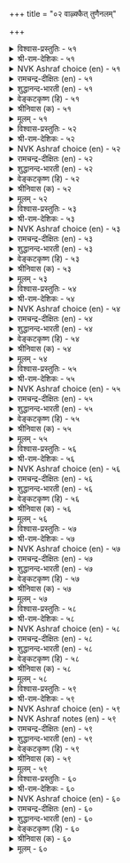 +++
title = "०२ वाऴ्क्कैत् तुणैनलम्"

+++


<details><summary>विश्वास-प्रस्तुतिः - ५१</summary>

मनैक्तक्क माण्बुडैयळ् आगित्तऱ्कॊण्डान्  
वळत्तक्काळ् वाऴ्क्कैत् तुणै।      ५१
</details>

<details><summary>श्री-राम-देशिकः - ५१</summary>

दयादिगुणसम्पन्ना भर्तुरायानुसारत्ः ।  
करोति जीवनं याऽत्र सैव भार्येति कथ्यते ॥ ५१॥
</details>

<details><summary>NVK Ashraf choice (en) - ५१</summary>

००५१
An ideal wife is a virtuous life partner
Living within her husband's means.
(N.V.K. Ashraf), (P.S. Sundaram)
</details>

<details><summary>रामचन्द्र-दीक्षितः (en) - ५१</summary>

51\. maṉait takka māṇpu uṭaiyaḷ āki, taṟ koṇṭāṉ  
vaḷattakkāḷ vāḻkkaittuṇai.

51\. She is the true partner in life who possesses all the wifely virtues and spends according to the income of her husband.  
</details>

<details><summary>शुद्धानन्द-भारती (en) - ५१</summary>

1\. மனைத்தக்க மாண்புடையள் ஆகித்தற் கொண்டான்  
வளத்தக்காள் வாழ்க்கைத் துணை  
A good housewife befits the house,  
Spending with thrift the mate's resource.         51  
</details>

<details><summary>वेङ्कटकृष्ण (हि) - ५१</summary>

51
गृहिणी-गुण-गण प्राप्त कर, पुरुष-आय अनुसार ।  
जो गृह-व्यय करती वही, सहधर्मिणी सुचार ॥
</details>

<details><summary>श्रीनिवास (क) - ५१</summary>

51. मनॆगॆ तक्क मडदियागि, पतिय वरमानद मितियरितु संसारवन्नु तूगिसिकॊण्डु होगुववळे बाळिनाधारवागुवळु.

</details>

<details><summary>मूलम् - ५१</summary>

मनैक्तक्क माण्बुडैयळ् आगित्तऱ्कॊण्डान्  
वळत्तक्काळ् वाऴ्क्कैत् तुणै।      ५१
</details>

<details><summary>विश्वास-प्रस्तुतिः - ५२</summary>

मनैमाट्चि इल्लाळ्गण् इल्लायिन् वाऴ्क्कै  
ऎनैमाट्चित् तायिनुम् इल्।      ५२
</details>

<details><summary>श्री-राम-देशिकः - ५२</summary>

गृहिणी यस्य गार्हस्थ्यगुणादिरहिता भवेत् ।  
निष्फलं जीवनं तस्य सत्स्वेव विभवादिषु ॥ ५२॥
</details>

<details><summary>NVK Ashraf choice (en) - ५२</summary>

००५२
If the wife lacks household excellence,
All other excellence in life comes to nil.
(G.U. Pope), (N.V.K. Ashraf)
</details>

<details><summary>रामचन्द्र-दीक्षितः (en) - ५२</summary>

52\. maṉai māṭci illāḷkaṇ il āyiṉ, vāḻkkai  
eṉaimāṭcittu āyiṉum, il.

52\. Home life shorn of its grace will be barren however pompous it may be.  
</details>

<details><summary>शुद्धानन्द-भारती (en) - ५२</summary>

2\. மனைமாட்சி இல்லாள்கண் இல்லாயின் வாழ்க்கை  
எனைமாட்சித் தாயினும் இல்  
Bright is home when wife is chaste.  
If not all greatness is but waste.         52  
</details>

<details><summary>वेङ्कटकृष्ण (हि) - ५२</summary>

52
गुण-गण गृहणी में न हो, गृह्य-कर्म के अर्थ ।  
सुसंपन्न तो क्यों न हो, गृह-जीवन है व्यर्थ ॥
</details>

<details><summary>श्रीनिवास (क) - ५२</summary>

52. मनॆवार्तॆगॆ तक्क सद्गुणगळु मनॆयॊडतियल्लि इल्लवादरॆ बेरॆ ऎष्टु सिरिसम्पदगळिद्दरू निरर्थकवॆनिसुत्तदॆ.

</details>

<details><summary>मूलम् - ५२</summary>

मनैमाट्चि इल्लाळ्गण् इल्लायिन् वाऴ्क्कै  
ऎनैमाट्चित् तायिनुम् इल्।      ५२
</details>

<details><summary>विश्वास-प्रस्तुतिः - ५३</summary>

इल्लदॆन् इल्लवळ् माण्बानाल् उळ्ळदॆन्  
इल्लवळ् माणाक् कडै?      ५३
</details>

<details><summary>श्री-राम-देशिकः - ५३</summary>

पत्नी चेद् गुणसम्पन्ना समृद्धं तस्य जीवनम् ।  
वैपरीत्ये समायाते शून्यमेव हि जीवनम् ॥ ५३॥
</details>

<details><summary>NVK Ashraf choice (en) - ५३</summary>

००५३
With a good wife, what is lacking?
And when she is lacking, what is good?
(P.S. Sundaram)
</details>

<details><summary>रामचन्द्र-दीक्षितः (en) - ५३</summary>

53\. illatu eṉ, illavaḷ māṇpuāṉāl? uḷḷatu eṉ,  
illavaḷ māṇākkaṭai?.

53\. If the wife abounds in virtues is there anything lacking in home? Lacking which, it lacks everything.  
</details>

<details><summary>शुद्धानन्द-भारती (en) - ५३</summary>

3\. இல்லதென் இல்லவள் மாண்பானால்; உள்ளதென்  
இல்லவள் மாணாக் கடை  
What is rare when wife is good.  
What can be there when she is bad?         53  
</details>

<details><summary>वेङ्कटकृष्ण (हि) - ५३</summary>

53
गृहिणी रही सुधर्मिणी, तो क्या रहा अभाव ।  
गृहिणी नहीं सुधर्मिणी, किसका नहीं अभाव ॥
</details>

<details><summary>श्रीनिवास (क) - ५३</summary>

53. मनॆयॊडति सद्गुणवन्तॆयादरॆ बाळिनल्लि इल्लवादुदादरू एनु? अवळल्लि सद्गुणगळिल्लवादरॆ बाळिनल्लि इरुवुदादरू एनु?

</details>

<details><summary>मूलम् - ५३</summary>

इल्लदॆन् इल्लवळ् माण्बानाल् उळ्ळदॆन्  
इल्लवळ् माणाक् कडै?      ५३
</details>

<details><summary>विश्वास-प्रस्तुतिः - ५४</summary>

पॆण्णिन् पॆरुन्दक्क यावुळ कऱ्पॆन्नुम्  
तिण्मैउण् डागप् पॆऱिन्।      ५४
</details>

<details><summary>श्री-राम-देशिकः - ५४</summary>

पातिव्रत्येन सम्पन्ना गृहिणी यदि सङ्गता ।  
तस्मादज्युत्तं भाग्यं गृहस्थास्य न लभ्यते ॥ ५४॥
</details>

<details><summary>NVK Ashraf choice (en) - ५४</summary>

००५४
What more grandeur does a woman need
Than possessing the strength of chastity?
(N.V.K. Ashraf)
</details>

<details><summary>रामचन्द्र-दीक्षितः (en) - ५४</summary>

54\. peṇṇiṉ peruntakka yā uḷa-kaṟpu eṉṉum  
tiṇmai uṇṭākappeṟiṉ?.

54\. Is there anything greater than a woman if only she is the citadel of chastity?  
</details>

<details><summary>शुद्धानन्द-भारती (en) - ५४</summary>

4\. பெண்ணின் பெருந்தக்க யாவுள கற்பென்னும்  
திண்மையுண் டாகப் பெறின்  
What greater fortune is for men  
Than a constant chaste woman?         54  
</details>

<details><summary>वेङ्कटकृष्ण (हि) - ५४</summary>

54
स्त्री से बढ़ कर श्रेष्ठ ही, क्या है पाने योग्य ।  
यदि हो पातिव्रत्य की, दृढ़ता उसमें योग्य ॥
</details>

<details><summary>श्रीनिवास (क) - ५४</summary>

54. हण्णिनल्लि पातिव्रत्य (चारित्र्य) वॆम्ब स्थिरगुणवु नॆलॆयागिद्दल्लि, हॆण्णिगिन्त हिरिदाद वस्तु मत्तावुदिदॆ ?

</details>

<details><summary>मूलम् - ५४</summary>

पॆण्णिन् पॆरुन्दक्क यावुळ कऱ्पॆन्नुम्  
तिण्मैउण् डागप् पॆऱिन्।      ५४
</details>

<details><summary>विश्वास-प्रस्तुतिः - ५५</summary>

तॆय्वम् तॊऴाअळ् कॊऴुनन् तॊऴुदॆऴुवाळ्  
पॆय्यॆनप् पॆय्युम् मऴै।      ५५
</details>

<details><summary>श्री-राम-देशिकः - ५५</summary>

पतिमेव हरिं मत्वा प्रातर्या भजतेऽन्वहम् ।  
त्वं वर्षेन्ति तंयाऽऽशप्तो देवोऽपि किल वर्षति ॥ ५५॥
</details>

<details><summary>NVK Ashraf choice (en) - ५५</summary>

००५५
Even rains fall at the command of the wife
Who upon rising worships not God, but her husband.
(Satguru Subramuniyaswami)
</details>

<details><summary>रामचन्द्र-दीक्षितः (en) - ५५</summary>

55\. teyvam toḻāaḷ, koḻunaṉ-toḻutu eḻuvāḷ,  
‘pey’ eṉa, peyyum maḻai.

55\. Waking up she worships no other god than her husband. Verily at her very bidding it rains.  
</details>

<details><summary>शुद्धानन्द-भारती (en) - ५५</summary>

5\. தெய்வந் தொழாஅள் கொழுநன் தொழுதெழுவாள்  
பெய்யெனப் பெய்யும் மழை  
Her spouse before God who adores,  
Is like rain that at request pours.         55  
</details>

<details><summary>वेङ्कटकृष्ण (हि) - ५५</summary>

55
पूजे सती न देव को, पूज जगे निज कंत ।  
उसके कहने पर ‘बरस’, बरसे मेघ तुरंत ॥
</details>

<details><summary>श्रीनिवास (क) - ५५</summary>

55. बेरॆ दैवगळिगॆरगदॆ तन्न पतिगॆरगि एळुववळु, हुय्यॆन्दरॆ मळॆ हुय्युवुदु.

</details>

<details><summary>मूलम् - ५५</summary>

तॆय्वम् तॊऴाअळ् कॊऴुनन् तॊऴुदॆऴुवाळ्  
पॆय्यॆनप् पॆय्युम् मऴै।      ५५
</details>

<details><summary>विश्वास-प्रस्तुतिः - ५६</summary>

तऱ्कात्तुत् तऱ्कॊण्डाऱ्पेणित् तगैसाण्ड्र  
सॊऱ्कात्तुच् चोर्विलाळ् पॆण्।      ५६
</details>

<details><summary>श्री-राम-देशिकः - ५६</summary>

पातिव्रत्येन् भर्तारमात्मानं कीर्तिमेव च ।  
या पालयति धर्मेण सैव नारीति कथ्यते ॥ ५६॥
</details>

<details><summary>NVK Ashraf choice (en) - ५६</summary>

००५६
A tireless woman guards herself,
Cares for her spouse and upholds family name.
(N.V.K. Ashraf)
</details>

<details><summary>रामचन्द्र-दीक्षितः (en) - ५६</summary>

56\. taṟkāttu, taṟ koṇṭāṟ pēṇi, takai cāṉṟa  
coṟkāttu, cōrvu ilāḷ-peṇ.

56\. She is the woman who shields herself, serves her wedded lord, maintains her glory and never ceases from her toil.  
</details>

<details><summary>शुद्धानन्द-भारती (en) - ५६</summary>

6\. தற்காத்துத் தற்கொண்டாற் பேணித் தசைசான்ற  
சொற்காத்துச் சோர்விலாள் பெண்  
The good wife guards herself from blame,  
She tends her spouse and brings him fame.         56  
</details>

<details><summary>वेङ्कटकृष्ण (हि) - ५६</summary>

56
रक्षा करे सतीत्व की, पोषण करती कांत ।  
गृह का यश भी जो रखे, स्त्री है वह अश्रांत ॥
</details>

<details><summary>श्रीनिवास (क) - ५६</summary>

56. तन्न शील चारित्र्यगळन्नु कादुकॊण्डु, कै हिडिद गण्डनन्नु उप चरिसि, तन्न कुटुम्बद कीर्तियन्नु कादु, धर्ममार्गदल्लि दृढवागि नडॆयुववळॆ हॆण्णु.

</details>

<details><summary>मूलम् - ५६</summary>

तऱ्कात्तुत् तऱ्कॊण्डाऱ्पेणित् तगैसाण्ड्र  
सॊऱ्कात्तुच् चोर्विलाळ् पॆण्।      ५६
</details>

<details><summary>विश्वास-प्रस्तुतिः - ५७</summary>

सिऱैगाक्कुम् काप्पॆवन् सॆय्युम् मगळिर्  
निऱैगाक्कुम् काप्पे तलै।      ५७
</details>

<details><summary>श्री-राम-देशिकः - ५७</summary>

दण्डनाघैस्तु नारीणां रक्षणे किं प्रयोजनम् ।  
पातिव्रत्यात् स्वतः स्त्रीणामात्मरक्षणमुत्तमम् ॥ ५७॥
</details>

<details><summary>NVK Ashraf choice (en) - ५७</summary>

००५७
What use is physical restraint to a woman
When her moral restraint is the best?
(K. Kannan)
</details>

<details><summary>रामचन्द्र-दीक्षितः (en) - ५७</summary>

57\. ciṟai kākkum kāppu evaṉ ceyyum? makaḷir  
niṟai kākkum kāppē talai.

57\. Of what use is one’s watch and ward? Her chastity is her only shield.  
</details>

<details><summary>शुद्धानन्द-भारती (en) - ५७</summary>

7\. சிறைகாக்குங் காப்புஎவன் செய்யும் மகளிர்  
நிறைகாக்குங் காப்பே தலை  
Of what avail are watch and ward?  
Their purity is women's guard.         57  
</details>

<details><summary>वेङ्कटकृष्ण (हि) - ५७</summary>

57
परकोटा पहरा दिया, इनसे क्या हो रक्ष ।  
स्त्री हित पातिव्रत्य ही, होगा उत्तम रक्ष ॥
</details>

<details><summary>श्रीनिवास (क) - ५७</summary>

57. (हॆङ्गसरन्नु) कावलिट्टु कापाडिदरेनु प्रयोजन ? तम्म शील रक्षणॆय बग्गॆ अवरिगिरुव मनो नॆश्चयवे ऎल्लक्किन्त मुगिलाद कावलु.

</details>

<details><summary>मूलम् - ५७</summary>

सिऱैगाक्कुम् काप्पॆवन् सॆय्युम् मगळिर्  
निऱैगाक्कुम् काप्पे तलै।      ५७
</details>

<details><summary>विश्वास-प्रस्तुतिः - ५८</summary>

पॆट्राऱ्पॆऱिन्बॆऱुवर् पॆण्डिर् पॆरुञ्जिऱप्पुप्  
पुत्तेळिर् वाऴुम् उलगु।      ५८
</details>

<details><summary>श्री-राम-देशिकः - ५८</summary>

पातिव्रत्येनसहितां पतिशुश्रूषणे रताम् ।  
गृहस्था गृहिणीं प्राप्य स्वर्गलोकं भजन्ति हे ॥ ५८॥
</details>

<details><summary>NVK Ashraf choice (en) - ५८</summary>

००५८
The woman who gains her husband's love
Gains great glory in the heaven. *
(P.S. Sundaram), (S.M. Diaz)
</details>

<details><summary>रामचन्द्र-दीक्षितः (en) - ५८</summary>

58\. peṟṟāṟ peṟiṉ peṟuvar, peṇṭir, peruñ ciṟappup  
puttēḷir vāḻum ulaku.

58\. A dutiful wife inherits heaven with all its glory.  
</details>

<details><summary>शुद्धानन्द-भारती (en) - ५८</summary>

8\. பெற்றாற் பெறின்பெறுவர் பெண்டிர் பெருஞ்சிறப்புப்  
புத்தேளிர் வாழும் உலகு  
Women who win their husbands' heart  
Shall flourish where the gods resort.         58  
</details>

<details><summary>वेङ्कटकृष्ण (हि) - ५८</summary>

58
यदि पाती है नारियाँ, पति पूजा कर शान ।  
तो उनका सुरधाम में, होता है बहुमान ॥
</details>

<details><summary>श्रीनिवास (क) - ५८</summary>

58. पडॆद पतियन्नु मॆच्चिकॊण्डु अवनॊन्दिगॆ बाळिदरॆ, हॆङ्गसरु बहळ वैभववुळ्ळ देवलोकद सुखवन्नु पडॆयुत्तारॆ.

</details>

<details><summary>मूलम् - ५८</summary>

पॆट्राऱ्पॆऱिन्बॆऱुवर् पॆण्डिर् पॆरुञ्जिऱप्पुप्  
पुत्तेळिर् वाऴुम् उलगु।      ५८
</details>

<details><summary>विश्वास-प्रस्तुतिः - ५९</summary>

पुगऴ्बुरिन्द इल्लिलोर्क्कु इल्लै इगऴ्वार्मुन्  
एऱुबोल् पीडु नडै।      ५९
</details>

<details><summary>श्री-राम-देशिकः - ५९</summary>

पातिव्रत्ययशोहीनां भार्यां यो लभते नरः ।  
सगार्वे सिंहवत् सोऽयं शत्रुमध्ये न गच्छति ॥ ५९॥
</details>

<details><summary>NVK Ashraf choice (en) - ५९</summary>

००५९
He whose wife is not praiseworthy
Cannot walk with leonine gait before his critics.
(K. Krishnaswamy & Vijaya Ramkumar), (N.V.K. Ashraf)
</details>

<details><summary>NVK Ashraf notes (en) - ५९</summary>

५९. An alternate translation: "Where there is no reputation at home, there is no chance for proud leonine gaits outside" - (N.V.K. Ashraf). (J. Narayanaswamy) provides us an interesting translation: "The mind is without fear and the head is held high" when you are joined by a praiseworthy partner life. 
</details>

<details><summary>रामचन्द्र-दीक्षितः (en) - ५९</summary>

59\. pukaḻ purinta il ilōrkku illai-ikaḻvārmuṉ  
ēṟupōl pīṭu naṭai.

59\. A cuckold knows not the lovely gait of a lion before his detractors.  
</details>

<details><summary>शुद्धानन्द-भारती (en) - ५९</summary>

9\. புகழ்புரிந்த இல்லிலோர்க்கு இல்லை இகழ்வவார்முன்  
ஏறுபோல் பீடு நடை  
A cuckold has not the lion-like gait  
Before his detractors aright.         59  
</details>

<details><summary>वेङ्कटकृष्ण (हि) - ५९</summary>

59
जिसकी पत्नी को नहीं, घर के यश का मान ।  
नहिं निन्दक के सामने, गति शार्दूल समान ॥
</details>

<details><summary>श्रीनिवास (क) - ५९</summary>

59. कीर्तियन्नु कायुव हॆण्डति इल्लदवरु, तम्मन्नु निन्दिसुववर ऎदुरिनल्लि गण्डॆदॆयिन्द तलॆयॆत्ति, निर्भीतरागि नडॆयलाररु.

</details>

<details><summary>मूलम् - ५९</summary>

पुगऴ्बुरिन्द इल्लिलोर्क्कु इल्लै इगऴ्वार्मुन्  
एऱुबोल् पीडु नडै।      ५९
</details>

<details><summary>विश्वास-प्रस्तुतिः - ६०</summary>

मङ्गलम् ऎन्ब मनैमाट्चि मट्रु अदन्  
नन्गलम् नन्मक्कट् पेऱु।      ६०
</details>

<details><summary>श्री-राम-देशिकः - ६०</summary>

सञ्चरित्रवती भार्या माङ्गल्यं जीवितस्य सा ।  
सत्पुत्राणामवाप्तितस्तु ततो भूषणवद्भवेत् ॥ ६०॥
</details>

<details><summary>NVK Ashraf choice (en) - ६०</summary>

००६०
A good wife is called boon to a house;
Besides that, good children its jewels. *
(P.S. Sundaram)
</details>

<details><summary>रामचन्द्र-दीक्षितः (en) - ६०</summary>

60\. 'maṅkalam' eṉpa, maṉaimāṭci; maṟṟu ataṉ  
naṉkalam naṉ makkaṭ pēṟu.

60\. The grace of a home is her virtue. Her blessed children are its adornment.
</details>

<details><summary>शुद्धानन्द-भारती (en) - ६०</summary>

10\. மங்கலம் என்ப மனைமாட்சி மற்றுஅதன்  
நன்கலம் நன்மக்கட் பேறு  
An honest wife is home's delight  
And children good are jewels abright.         60  
</details>

<details><summary>वेङ्कटकृष्ण (हि) - ६०</summary>

60
गृह का जयमंगल कहें, गृहिणी की गुण-खान ।  
उनका सद्भूषण कहें, पाना सत्सन्तान ॥
</details>

<details><summary>श्रीनिवास (क) - ६०</summary>

60. मनॆयॊडतिय (हॆण्डति) सद्गुणवे मनॆगॆ मङ्गळकर; ऒळ्ळॆय मक्कळन्नु पडॆयुवुदु अदक्कॆ मत्तष्टु शोभॆ नीडुवुदु.
</details>

<details><summary>मूलम् - ६०</summary>

मङ्गलम् ऎन्ब मनैमाट्चि मट्रु अदन्  
नन्गलम् नन्मक्कट् पेऱु।      ६०
</details>
